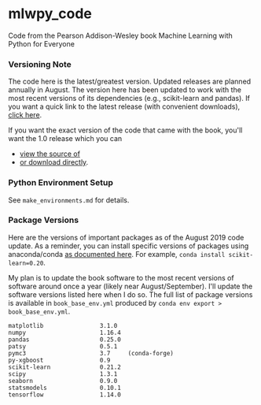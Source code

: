# mlwpy_code
Code from the Pearson Addison-Wesley book Machine Learning with Python for Everyone

### Versioning Note
The code here is the latest/greatest version.  Updated releases are planned annually in August.  The version here has been updated to work with the most recent versions of its dependencies (e.g., scikit-learn and pandas). If you want a quick link to the latest release (with convenient downloads), [click here](https://github.com/mfenner1/mlwpy_code/releases/latest). 

If you want the exact version of the code that came with the book, you'll want the 1.0 release which you can
  * [view the source of](https://github.com/mfenner1/mlwpy_code/tree/v1.0)
  * [or download directly](https://github.com/mfenner1/mlwpy_code/releases/tag/v1.0).  


### Python Environment Setup
See `make_environments.md` for details.

### Package Versions
Here are the versions of important packages as of the August 2019 code update.  As a reminder, you can install specific versions of packages using anaconda/conda [as documented here](https://docs.conda.io/projects/conda/en/latest/user-guide/tasks/manage-pkgs.html#installing-packages).  For example, `conda install scikit-learn=0.20`.  

My plan is to update the book software to the most recent versions of software around once a year (likely near August/September).  I'll update the software versions listed here when I do so.  The full list of package versions is available in `book_base_env.yml` produced by `conda env export > book_base_env.yml`.

```  
matplotlib                3.1.0  
numpy                     1.16.4
pandas                    0.25.0
patsy                     0.5.1
pymc3                     3.7     (conda-forge)  
py-xgboost                0.9  
scikit-learn              0.21.2  
scipy                     1.3.1
seaborn                   0.9.0
statsmodels               0.10.1  
tensorflow                1.14.0
```
